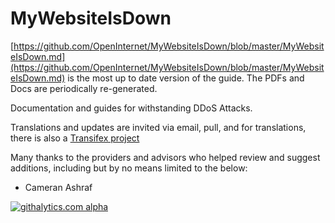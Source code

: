 MyWebsiteIsDown
===============
[https://github.com/OpenInternet/MyWebsiteIsDown/blob/master/MyWebsiteIsDown.md](https://github.com/OpenInternet/MyWebsiteIsDown/blob/master/MyWebsiteIsDown.md) is the most up to date version of the guide.  The PDFs and Docs are periodically re-generated.

Documentation and guides for withstanding DDoS Attacks.

Translations and updates are invited via email, pull, and for translations, there is also a [Transifex project](https://www.transifex.com/projects/p/mywebsiteisdown)

Many thanks to the providers and advisors who helped review and suggest additions, including but by no means limited to the below:
 * Cameran Ashraf


[![githalytics.com alpha](https://cruel-carlota.pagodabox.com/dc4c191166ab89785c89e222c02e5572 "githalytics.com")](http://githalytics.com/OpenInternet/MyWebsiteIsDown)
